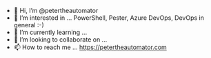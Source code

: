 - 👋 Hi, I’m @petertheautomator
- 👀 I’m interested in ... PowerShell, Pester, Azure DevOps, DevOps in general :-)
- 🌱 I’m currently learning ...
- 💞️ I’m looking to collaborate on ...
- 📫 How to reach me ... https://petertheautomator.com

<!---
petertheautomator/petertheautomator is a ✨ special ✨ repository because its `README.md` (this file) appears on your GitHub profile.
You can click the Preview link to take a look at your changes.
--->
